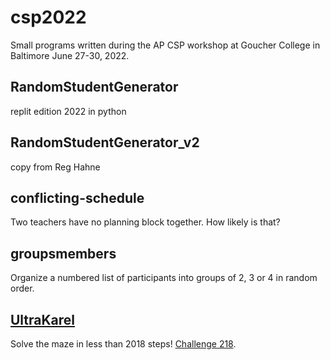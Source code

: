 # csp2022

Small programs written during the AP CSP workshop at Goucher College in Baltimore June 27-30, 2022.

## RandomStudentGenerator

replit edition 2022 in python

## RandomStudentGenerator_v2

copy from Reg Hahne

## conflicting-schedule

Two teachers have no planning block together. How likely is that?

## groupsmembers

Organize a numbered list of participants into groups of 2, 3 or 4 in random order.

## [UltraKarel](UltraKarel)

Solve the maze in less than 2018 steps! [Challenge 218](https://codehs.com/sandbox/mkreier2022/mastery-check-module-2-challenge-218).
